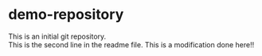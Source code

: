# demo-repository
This is an initial git repository.
<br>
This is the second line in the readme file.
This is a modification done here!!
